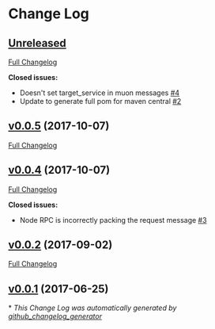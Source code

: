 # Change Log

## [Unreleased](https://github.com/muoncore/stack-rpc/tree/HEAD)

[Full Changelog](https://github.com/muoncore/stack-rpc/compare/v0.0.5...HEAD)

**Closed issues:**

- Doesn't set target\_service in muon messages [\#4](https://github.com/muoncore/stack-rpc/issues/4)
- Update to generate full pom for maven central [\#2](https://github.com/muoncore/stack-rpc/issues/2)

## [v0.0.5](https://github.com/muoncore/stack-rpc/tree/v0.0.5) (2017-10-07)
[Full Changelog](https://github.com/muoncore/stack-rpc/compare/v0.0.4...v0.0.5)

## [v0.0.4](https://github.com/muoncore/stack-rpc/tree/v0.0.4) (2017-10-07)
[Full Changelog](https://github.com/muoncore/stack-rpc/compare/v0.0.2...v0.0.4)

**Closed issues:**

- Node RPC is incorrectly packing the request message [\#3](https://github.com/muoncore/stack-rpc/issues/3)

## [v0.0.2](https://github.com/muoncore/stack-rpc/tree/v0.0.2) (2017-09-02)
[Full Changelog](https://github.com/muoncore/stack-rpc/compare/v0.0.1...v0.0.2)

## [v0.0.1](https://github.com/muoncore/stack-rpc/tree/v0.0.1) (2017-06-25)


\* *This Change Log was automatically generated by [github_changelog_generator](https://github.com/skywinder/Github-Changelog-Generator)*